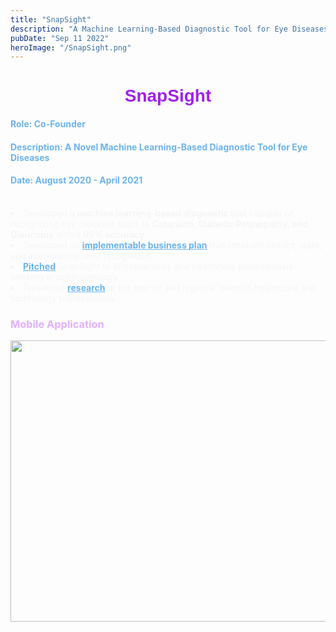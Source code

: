 ```yaml
---
title: "SnapSight"
description: "A Machine Learning-Based Diagnostic Tool for Eye Diseases"
pubDate: "Sep 11 2022"
heroImage: "/SnapSight.png"
---
```

<h1 style="text-align:center;color:#A020F0;font-family:Arial"><b>SnapSight</b></h1>


<h4 style = "color:#6CB4EE;">Role: Co-Founder </h4>
<h4 style = "color:#6CB4EE;">Description: A Novel Machine Learning-Based Diagnostic Tool for Eye Diseases</h4>
<h4 style = "color:#6CB4EE;">Date: August 2020 - April 2021</h4><br>

<li style="color:#F5F5F5;">Developed a <b>machine learning-based diagnostic tool</b> capable of recognizing eye diseases such as <b>Cataracts, Diabetic Retinopathy, and Glaucoma</b> with a <b>95% accuracy</b></li>

<li style="color:#F5F5F5;">Developed an <a style = "color:#6CB4EE;" href = "https://drive.google.com/file/d/1zzIBK92uR-4iC-M4jVxZn-W1S2Wyl-4u/view?usp=sharing"> <b>implementable business plan</b></a> that received district, state, and international level recognition.</li>

<li style="color:#F5F5F5;"><a style = "color:#6CB4EE;" href = "https://www.youtube.com/watch?v=8yx6Zoziihs"><b>Pitched</a></b> SnapSight to entrepreneurs and healthcare professionals working in ophthalmology.</li>

<li style="color:#F5F5F5;">Presented <a style = "color:#6CB4EE;" href = "https://drive.google.com/file/d/1RttRjS7c0Y6ZvVHJNL9OCxTqoT1qJ8ZV/view?usp=sharing"><b>research</b></a> at the district and regional levels to healthcare and technology professionals.</li>

<h3 style = "color:#E0B0FF;">Mobile Application </h3>

<style>
    .img {
        width: 1000px;
        height: 450px;
    }

    .fullsize {
        border: 1px solid #272935;;
        z-index: 200;
        cursor: zoom-out;
        display: block;
        width: 1775px;
        max-width: 1200px;
        height: 700px;
        position: fixed;
        left: 230px;
        top: 35px;
    }    
</style>

</head>

<body>
    <div id="gallery">
    <img src="\SSapp.png" class="img" id="img1" onclick="change (this)">
</div>
    <script>
            function change (element) {
                element.classList.toggle("fullsize");
            }

